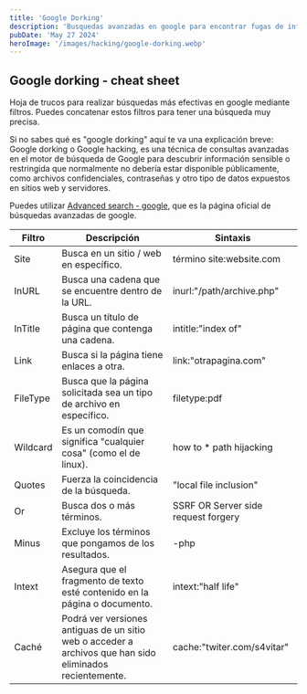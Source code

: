 ```yaml
---
title: 'Google Dorking'
description: 'Busquedas avanzadas en google para encontrar fugas de información o contenido oculto.'
pubDate: 'May 27 2024'
heroImage: '/images/hacking/google-dorking.webp'
---
```


## Google dorking - cheat sheet

Hoja de trucos para realizar búsquedas más efectivas en google mediante filtros. Puedes concatenar estos filtros para tener una búsqueda muy precisa.

Si no sabes qué es "google dorking" aquí te va una explicación breve: Google dorking o Google hacking, es una técnica de consultas avanzadas en el motor de búsqueda de Google para descubrir información sensible o restringida que normalmente no debería estar disponible públicamente, como archivos confidenciales, contraseñas y otro tipo de datos expuestos en sitios web y servidores.

Puedes utilizar [Advanced search - google](https://www.google.com/advanced_search), que es la página oficial de búsquedas avanzadas de google.

| Filtro   | Descripción                                                                                              | Sintaxis                            |
| -------- | -------------------------------------------------------------------------------------------------------- | ----------------------------------- |
| Site     | Busca en un sitio / web en específico.                                                                   | término site:website.com            |
| InURL    | Busca una cadena que se encuentre dentro de la URL.                                                      | inurl:"/path/archive.php"           |
| InTitle  | Busca un título de página que contenga una cadena.                                                       | intitle:"index of"                  |
| Link<br> | Busca si la página tiene enlaces a otra.                                                                 | link:"otrapagina.com"               |
| FileType | Busca que la página solicitada sea un tipo de archivo en específico.                                     | filetype:pdf                        |
| Wildcard | Es un comodín que significa "cualquier cosa" (como el de linux).                                         | how to \* path hijacking            |
| Quotes   | Fuerza la coincidencia de la búsqueda.                                                                   | "local file inclusion"              |
| Or       | Busca dos o más términos.                                                                                | SSRF OR Server side request forgery |
| Minus    | Excluye los términos que pongamos de los resultados.                                                     | -php                                |
| Intext   | Asegura que el fragmento de texto esté contenido en la página o documento.                               | intext:"half life"                  |
| Caché    | Podrá ver versiones antiguas de un sitio web o acceder a archivos que han sido eliminados recientemente. | cache:"twiter.com/s4vitar"          |
